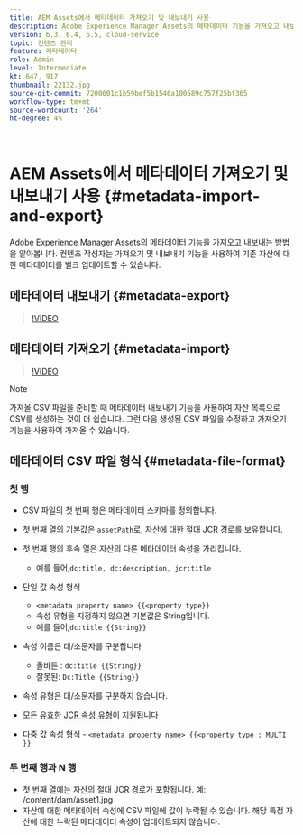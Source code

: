 ```yaml
---
title: AEM Assets에서 메타데이터 가져오기 및 내보내기 사용
description: Adobe Experience Manager Assets의 메타데이터 기능을 가져오고 내보내는 방법을 알아봅니다. 컨텐츠 작성자는 가져오기 및 내보내기 기능을 사용하여 기존 자산에 대한 메타데이터를 벌크 업데이트할 수 있습니다.
version: 6.3, 6.4, 6.5, cloud-service
topic: 컨텐츠 관리
feature: 메타데이터
role: Admin
level: Intermediate
kt: 647, 917
thumbnail: 22132.jpg
source-git-commit: 7200601c1b59bef5b1546a100589c757f25bf365
workflow-type: tm+mt
source-wordcount: '264'
ht-degree: 4%

---
```



# AEM Assets에서 메타데이터 가져오기 및 내보내기 사용 {#metadata-import-and-export}

Adobe Experience Manager Assets의 메타데이터 기능을 가져오고 내보내는 방법을 알아봅니다. 컨텐츠 작성자는 가져오기 및 내보내기 기능을 사용하여 기존 자산에 대한 메타데이터를 벌크 업데이트할 수 있습니다.

## 메타데이터 내보내기 {#metadata-export}

>[!VIDEO](https://video.tv.adobe.com/v/22132/?quality=12&learn=on)

## 메타데이터 가져오기 {#metadata-import}

>[!VIDEO](https://video.tv.adobe.com/v/21374/?quality=12&learn=on)

>[!NOTE]
>
> 가져올 CSV 파일을 준비할 때 메타데이터 내보내기 기능을 사용하여 자산 목록으로 CSV를 생성하는 것이 더 쉽습니다. 그런 다음 생성된 CSV 파일을 수정하고 가져오기 기능을 사용하여 가져올 수 있습니다.

## 메타데이터 CSV 파일 형식 {#metadata-file-format}

### 첫 행

* CSV 파일의 첫 번째 행은 메타데이터 스키마를 정의합니다.
* 첫 번째 열의 기본값은 `assetPath`로, 자산에 대한 절대 JCR 경로를 보유합니다.

* 첫 번째 행의 후속 열은 자산의 다른 메타데이터 속성을 가리킵니다.
   * 예를 들어,`dc:title, dc:description, jcr:title`

* 단일 값 속성 형식

   * `<metadata property name> {{<property type}}`
   * 속성 유형을 지정하지 않으면 기본값은 String입니다.
   * 예를 들어,`dc:title {{String}}`

* 속성 이름은 대/소문자를 구분합니다
   * 올바른 : `dc:title {{String}}`
   * 잘못된: `Dc:Title {{String}}`

* 속성 유형은 대/소문자를 구분하지 않습니다.
* 모든 유효한 [JCR 속성 유형](https://docs.adobe.com/content/docs/en/spec/jsr170/javadocs/jcr-2.0/javax/jcr/PropertyType.html)이 지원됩니다

* 다중 값 속성 형식 - `<metadata property name> {{<property type : MULTI }}`

### 두 번째 행과 N 행

* 첫 번째 열에는 자산의 절대 JCR 경로가 포함됩니다. 예: /content/dam/asset1.jpg
* 자산에 대한 메타데이터 속성에 CSV 파일에 값이 누락될 수 있습니다. 해당 특정 자산에 대한 누락된 메타데이터 속성이 업데이트되지 않습니다.
